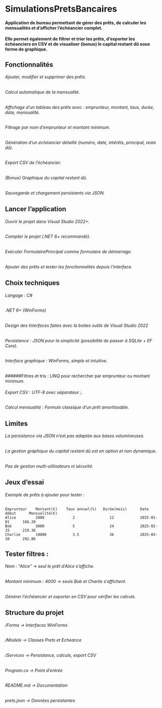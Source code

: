 # SimulationsPretsBancaires
#### Application de bureau permettant de gérer des prêts, de calculer les mensualités et d’afficher l’échéancier complet.
#### Elle permet également de filtrer et trier les prêts, d’exporter les échéanciers en CSV et de visualiser (bonus) le capital restant dû sous forme de graphique.

## Fonctionnalités
###### Ajouter, modifier et supprimer des prêts.
###### Calcul automatique de la mensualité.
###### Affichage d’un tableau des prêts avec : emprunteur, montant, taux, durée, date, mensualité.
###### Filtrage par nom d’emprunteur et montant minimum.
###### Génération d’un échéancier détaillé (numéro, date, intérêts, principal, reste dû).
###### Export CSV de l’échéancier.
###### (Bonus) Graphique du capital restant dû.
###### Sauvegarde et chargement persistants via JSON.

## Lancer l’application
###### Ouvrir le projet dans Visual Studio 2022+.
###### Compiler le projet (.NET 6+ recommandé).
###### Exécuter FormulairePrincipal comme formulaire de démarrage.
###### Ajouter des prêts et tester les fonctionnalités depuis l’interface.

## Choix techniques
###### Langage : C#
###### .NET 6+ (WinForms)
###### Design des Interfaces faites avec la boites outils de Visual Studio 2022
###### Persistance : JSON pour la simplicité (possibilité de passer à SQLite + EF Core).
###### Interface graphique : WinForms, simple et intuitive.
######Filtres et tris : LINQ pour rechercher par emprunteur ou montant minimum.
###### Export CSV : UTF-8 avec séparateur ;.
###### Calcul mensualité : Formule classique d’un prêt amortissable.

## Limites
###### La persistance via JSON n’est pas adaptée aux bases volumineuses.
###### La gestion graphique du capital restant dû est en option et non dynamique.
###### Pas de gestion multi-utilisateurs ni sécurité.

## Jeux d’essai
###### Exemple de prêts à ajouter pour tester :
    Emprunteur	  Montant(€)	Taux annuel(%)	 Durée(mois)	  Date début      Mensualité(€)
    Alice	      2000	           2	            12	          2025-01-01      166.20
    Bob	          5000	           5	            24	          2025-02-15      219.36
    Charlie	      10000	           3.5	            36	          2025-03-10      292.86

## Tester filtres :
###### Nom : “Alice” → seul le prêt d’Alice s’affiche.
###### Montant minimum : 4000 → seuls Bob et Charlie s’affichent.
###### Générer l’échéancier et exporter en CSV pour vérifier les calculs.

## Structure du projet
###### /Forms          -> Interfaces WinForms
###### /Models         -> Classes Prets et Echeance
###### /Services       -> Persistance, calculs, export CSV
###### Program.cs      -> Point d’entrée
###### README.md       -> Documentation
###### prets.json      -> Données persistantes
